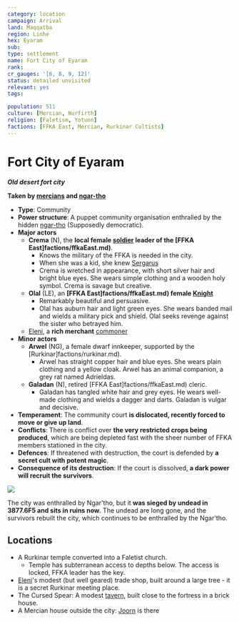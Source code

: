 ```yaml
---
category: location
campaign: Arrival
land: Maqqatba
region: Linhe
hex: Eyaram
sub: 
type: settlement
name: Fort City of Eyaram
rank: 
cr_gauges: '[6, 8, 9, 12]'
status: detailed unvisited
relevant: yes
tags: 

population: 511
culture: [Mercian, Nurfirth]
religion: [Faletism, Yotunn]
factions: [FFKA East, Mercian, Rurkinar Cultists]
---
```


# Fort City of Eyaram
***Old desert fort city***

**Taken by [mercians](../factions/mercians.md) and [ngar-tho](../statblocks/ngar-tho.md)**

- **Type**: Community
- **Power structure**: A puppet community organisation enthralled by the hidden [ngar-tho](../statblocks/ngar-tho.md) (Supposedly democratic).
- **Major actors**
	- **Crema** (N), the **local female [soldier](https://open5e.com/monsters/soldier-a5e) leader of the [FFKA East]factions/ffkaEast.md)**.
		- Knows the military of the FFKA is needed in the city.
		- When she was a kid, she knew [Sergarus](arrival/npcs/Sergarus.md)
		- Crema is wretched in appearance, with short silver hair and bright blue eyes. She wears simple clothing and a wooden holy symbol. Crema is savage but creative.
	- **Olal** (LE), an **[FFKA East]factions/ffkaEast.md) female [Knight](https://open5e.com/monsters/knight)**
		- Remarkably beautiful and persuasive.
		- Olal has auburn hair and light green eyes. She wears banded mail and wields a military pick and shield. Olal seeks revenge against the sister who betrayed him.
	- [Eleni](arrival/npcs/Eleni.md), a **rich merchant** [commoner](https://open5e.com/monsters/commoner)
- **Minor actors**
	- **Arwel** (NG), a female dwarf innkeeper, supported by the [Rurkinar]factions/rurkinar.md).
		- Arwel has straight copper hair and blue eyes. She wears plain clothing and a yellow cloak. Arwel has an animal companion, a grey rat named Adrieldas.
	- **Galadan** (N), retired [FFKA East]factions/ffkaEast.md) cleric.
		- Galadan has tangled white hair and grey eyes. He wears well-made clothing and wields a dagger and darts. Galadan is vulgar and decisive.
- **Temperament**: The community court **is dislocated, recently forced to move or give up land**.
- **Conflicts**: There is conflict over **the very restricted crops being produced**, which are being depleted fast with the sheer number of FFKA members stationed in the city.
- **Defences**: If threatened with destruction, the court is defended by **a secret cult with potent magic**.
- **Consequence of its destruction**: If the court is dissolved, **a dark power will recruit the survivors**.

![](https://i.imgur.com/I7U1JCC.png)

The city was enthralled by Ngar'tho, but it **was sieged by undead in 3877.6F5 and sits in ruins now.** The undead are long gone, and the survivors rebuilt the city, which continues to be enthralled by the Ngar'tho.

## Locations

- A Rurkinar temple converted into a Faletist church.
	- Temple has subterranean access to depths below. The access is locked, FFKA leader has the key.
- [Eleni](arrival/npcs/Eleni.md)'s modest (but well geared) trade shop, built around a large tree - it is a secret Rurkinar meeting place.
- The Cursed Spear: A modest [tavern](https://donjon.bin.sh/fantasy/inn/), built close to the fortress in a brick house.
-  A Mercian house outside the city: [Joorn](arrival/npcs/Joorn.md) is there

